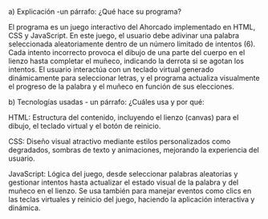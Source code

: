 a) Explicación -un párrafo: ¿Qué hace su programa?

El programa es un juego interactivo del Ahorcado implementado en HTML, CSS y JavaScript. En este juego, el usuario debe adivinar una palabra seleccionada aleatoriamente dentro de un número limitado de intentos (6). Cada intento incorrecto provoca el dibujo de una parte del cuerpo en el lienzo hasta completar el muñeco, indicando la derrota si se agotan los intentos. El usuario interactúa con un teclado virtual generado dinámicamente para seleccionar letras, y el programa actualiza visualmente el progreso de la palabra y el muñeco en función de sus elecciones.

b) Tecnologías usadas - un párrafo: ¿Cuáles usa y por qué: 

HTML: Estructura del contenido, incluyendo el lienzo (canvas) para el dibujo, el teclado virtual y el botón de reinicio.

CSS: Diseño visual atractivo mediante estilos personalizados como degradados, sombras de texto y animaciones, mejorando la experiencia del usuario.

JavaScript: Lógica del juego, desde seleccionar palabras aleatorias y gestionar intentos hasta actualizar el estado visual de la palabra y del muñeco en el lienzo. Se usa también para manejar eventos como clics en las teclas virtuales y reinicio del juego, haciendo la aplicación interactiva y dinámica.
